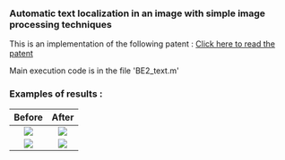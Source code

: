 ### Automatic text localization in an image with simple image processing techniques

This is an implementation of the following patent :
[Click here to read the patent](https://patents.google.com/patent/WO2004013802A3/en)

Main execution code is in the file 'BE2_text.m'

### Examples of results :

Before | After
:-------:| :-----:
![](https://i.ibb.co/mc60nJf/9000.jpg)  | ![](https://i.ibb.co/L9Rn2WX/untitled.jpg)
![](https://i.ibb.co/t3HXV0G/6.jpg) | ![](https://i.ibb.co/yN50H4M/untitled.jpg)

